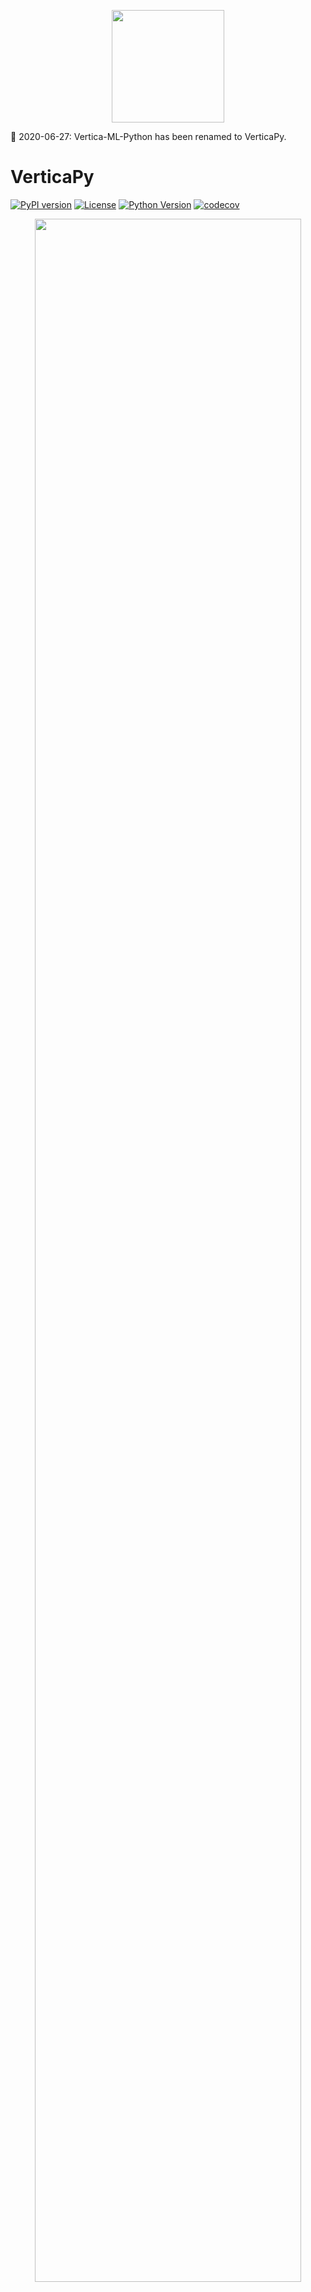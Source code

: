 <p align="center">
<img src='https://raw.githubusercontent.com/vertica/VerticaPy/master/img/logo.png' width="180px">
</p>

:loudspeaker: 2020-06-27: Vertica-ML-Python has been renamed to VerticaPy.

# VerticaPy

[![PyPI version](https://badge.fury.io/py/verticapy.svg)](https://badge.fury.io/py/verticapy)
[![License](https://img.shields.io/badge/License-Apache%202.0-orange.svg)](https://opensource.org/licenses/Apache-2.0)
[![Python Version](https://img.shields.io/pypi/pyversions/verticapy.svg)](https://www.python.org/downloads/)
[![codecov](https://codecov.io/gh/vertica/VerticaPy/branch/master/graph/badge.svg?token=a6GiFYI9at)](https://codecov.io/gh/vertica/VerticaPy)

<p align="center">
<img src='https://raw.githubusercontent.com/vertica/VerticaPy/master/img/benefits.png' width="92%">
</p>

VerticaPy is a Python library with scikit-like functionality used to conduct data science projects on data stored in Vertica, taking advantage Vertica’s speed and built-in analytics and machine learning features. VerticaPy offers robust support for the entire data science life cycle, uses a 'pipeline' mechanism to sequentialize data transformation operations, and offers beautiful graphical options.
<br><br>
Nowadays, 'Big Data' is one of the main topics in the data science world, and data scientists are often at the center of any organization. The benefits of becoming more data-driven are undeniable and are often needed to survive in the industry.
<br><br>
Vertica was the first real analytic columnar database and is still the fastest in the market. However, SQL alone isn't flexible enough to meet the needs of data scientists.
<br><br>
Python has quickly become the most popular tool in this domain, owing much of its flexibility to its high-level of abstraction and impressively large and ever-growing set of libraries. Its accessibility has led to the development of popular and perfomant APIs, like pandas and scikit-learn, and a dedicated community of data scientists. Unfortunately, Python only works in-memory as a single-node process. This problem has led to the rise of distributed programming languages, but they too, are limited as in-memory processes and, as such, will never be able to process all of your data in this era, and moving data for processing is prohobitively expensive. On top of all of this, data scientists must also find convenient ways to deploy their data and models. The whole process is time consuming.
<br><br>
**VerticaPy aims to solve all of these problems**. The idea is simple: instead of moving data around for processing, VerticaPy brings the logic to the data.
<br><br>
3 years in the making, we're proud to bring you VerticaPy.
<br><br>
Main Advantages:
<ul>
 <li> Easy Data Exploration.</li>
 <li> Fast Data Preparation.</li>
 <li> In-Database Machine Learning.</li>
 <li> Easy Model Evaluation.</li>
 <li> Easy Model Deployment.</li>
</ul>

<p align="center">
<img src='https://raw.githubusercontent.com/vertica/VerticaPy/master/img/architecture.png' width="92%">
</p>

## Installation

To install <b>VerticaPy</b> with pip:
```shell
# Latest release version
root@ubuntu:~$ pip3 install verticapy[all]

# Latest commit on master branch
root@ubuntu:~$ pip3 install git+https://github.com/vertica/verticapy.git@master
```
To install <b>VerticaPy</b> from source, run the following command from the root directory:
```shell
root@ubuntu:~$ python3 setup.py install
```

A detailed installation guide is available at: <br>

https://www.vertica.com/python/installation.php

## Documentation

Documentation is available at: <br>

https://www.vertica.com/python/documentation_last/

## Use-cases

Examples and case-studies: <br>

https://www.vertica.com/python/examples/

<p align="center">
<img src="https://raw.githubusercontent.com/vertica/VerticaPy/master/img/examples.gif" width="92%">
</p>

## Charts

A gallery of VerticaPy-generated charts is available at:<br>

https://www.vertica.com/python/gallery/

<p align="center">
<img src="https://raw.githubusercontent.com/vertica/VerticaPy/master/img/charts.gif" width="92%">
</p>

## Contributing

For a short guide on contribution standards, see <a href='https://github.com/vertica/VerticaPy/blob/master/CONTRIBUTING.md'>CONTRIBUTING.md</a>

## Connecting to the Database

VerticaPy is compatible with several clients. For details, see the <a href='https://www.vertica.com/python/connection.php'>connection page</a>.<br>

## Quickstart

The following example follows the <a href='https://www.vertica.com/python/quick-start.php'>VerticaPy quickstart guide</a>.

Install the library using with <b>pip</b>.
```shell
root@ubuntu:~$ pip3 install verticapy[all]
```
Create a new Vertica connection:
```python
import verticapy as vp
vp.new_connection({"host": "10.211.55.14", 
                   "port": "5433", 
                   "database": "testdb", 
                   "password": "XxX", 
                   "user": "dbadmin"},
                   name = "Vertica_New_Connection")
```
Use the newly created connection:
```python
vp.connect("Vertica_New_Connection")
```
Create a vDataFrame of your relation:
```python
from verticapy import vDataFrame
vdf = vDataFrame("my_relation")
```
Load a sample dataset:
```python
from verticapy.datasets import load_titanic
vdf = load_titanic()
```
Examine your data:
```python
vdf.describe()

# Output
                count                 mean                  std     min
"pclass"         1234     2.28444084278768    0.842485636190292     1.0 
"survived"       1234    0.364667747163696    0.481532018641288     0.0
"age"             997     30.1524573721163     14.4353046299159    0.33
"sibsp"          1234    0.504051863857374     1.04111727241629     0.0 
"parch"          1234    0.378444084278768    0.868604707790393     0.0 
"fare"           1233      33.963793673966     52.6460729831293     0.0 
"body"            118      164.14406779661     96.5760207557808     1.0 
                approx_25%    approx_50%    approx_75%         max  
"pclass"               1.0           3.0           3.0         3.0  
"survived"             0.0           0.0           1.0         1.0  
"age"                 21.0          28.0          39.0        80.0  
"sibsp"                0.0           0.0           1.0         8.0  
"parch"                0.0           0.0           0.0         9.0  
"fare"              7.8958       14.4542       31.3875    512.3292  
"body"               79.25         160.5         257.5       328.0  
Rows: 1-7 | Columns: 9
```
Print the SQL query with <b>set_option</b>:
```python
set_option("sql_on", True)
vdf.describe()

# Output
## Compute the descriptive statistics of all the numerical columns ##

SELECT 
  SUMMARIZE_NUMCOL("pclass", "survived", "age", "sibsp", "parch", "fare", "body") OVER ()
FROM public.titanic
```
With VerticaPy, it is now possible to solve a ML problem with few lines of code.
```python
from verticapy.learn.model_selection import cross_validate
from verticapy.learn.ensemble import RandomForestClassifier

# Data Preparation
vdf["sex"].label_encode()["boat"].fillna(method = "0ifnull")["name"].str_extract(' ([A-Za-z]+)\.').eval("family_size", expr = "parch + sibsp + 1").drop(columns = ["cabin", "body", "ticket", "home.dest"])["fare"].fill_outliers().fillna()

# Model Evaluation
cross_validate(RandomForestClassifier("rf_titanic", cur, max_leaf_nodes = 100, n_estimators = 30), 
               vdf, 
               ["age", "family_size", "sex", "pclass", "fare", "boat"], 
               "survived", 
               cutoff = 0.35)

# Output
                           auc               prc_auc   
1-fold      0.9877114427860691    0.9530465915039339   
2-fold      0.9965555014605642    0.7676485351425721   
3-fold      0.9927239216549301    0.6419135521132449   
avg             0.992330288634        0.787536226253   
std           0.00362128464093         0.12779562393   
                     accuracy              log_loss   
1-fold      0.971291866028708    0.0502052541223871   
2-fold      0.983253588516746    0.0298167751798457   
3-fold      0.964824120603015    0.0392745694400433   
avg            0.973123191716       0.0397655329141   
std           0.0076344236729      0.00833079837099   
                     precision                recall   
1-fold                    0.96                  0.96   
2-fold      0.9556962025316456                   1.0   
3-fold      0.9647887323943662    0.9383561643835616   
avg             0.960161644975        0.966118721461   
std           0.00371376912311        0.025535200301   
                      f1-score                   mcc   
1-fold      0.9687259282082884    0.9376119402985075   
2-fold      0.9867172675521821    0.9646971010878469   
3-fold      0.9588020287309097    0.9240569687684576   
avg              0.97141507483        0.942122003385   
std            0.0115538960753       0.0168949813163   
                  informedness            markedness   
1-fold      0.9376119402985075    0.9376119402985075   
2-fold      0.9737827715355807    0.9556962025316456   
3-fold      0.9185148945422918    0.9296324823943662   
avg             0.943303202125        0.940980208408   
std            0.0229190954261       0.0109037699717   
                           csi  
1-fold      0.9230769230769231  
2-fold      0.9556962025316456  
3-fold      0.9072847682119205  
avg             0.928685964607  
std            0.0201579224026
```
Enjoy!
